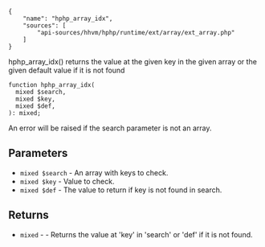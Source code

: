 ``` yamlmeta
{
    "name": "hphp_array_idx",
    "sources": [
        "api-sources/hhvm/hphp/runtime/ext/array/ext_array.php"
    ]
}
```




hphp_array_idx() returns the value at the given key in the given array or
the given default value if it is not found




``` Hack
function hphp_array_idx(
  mixed $search,
  mixed $key,
  mixed $def,
): mixed;
```




An error will be raised if the
search parameter is not an array.




## Parameters




+ ` mixed $search ` - An array with keys to check.
+ ` mixed $key ` - Value to check.
+ ` mixed $def ` - The value to return if key is not found in search.




## Returns




* ` mixed ` - - Returns the value at 'key' in 'search' or 'def' if it is
  not found.
<!-- HHAPIDOC -->
